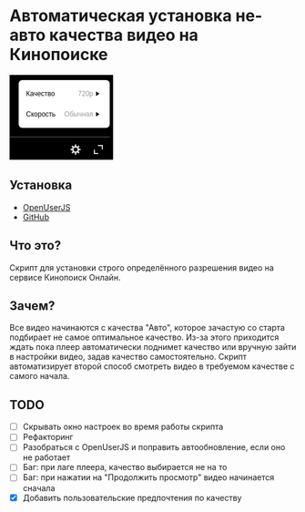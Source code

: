 # Автоматическая установка не-авто качества видео на Кинопоиске
![Скриншот панельки на Кинопоиске](./screenshot.png)

## Установка
* [OpenUserJS](https://openuserjs.org/scripts/Seryiza/Kinopoisk_Video_Quality_Setter)
* [GitHub](https://github.com/Seryiza/userscripts-and-userstyles/raw/master/KinopoiskVideoQuality/save-video-quality-on-kinopoisk.user.js)

## Что это?
Скрипт для установки строго определённого разрешения видео на сервисе Кинопоиск Онлайн.

## Зачем?
Все видео начинаются с качества "Авто", которое зачастую со старта подбирает не самое оптимальное качество. Из-за этого приходится ждать пока плеер автоматически поднимет качество или вручную зайти в настройки видео, задав качество самостоятельно. Скрипт автоматизирует второй способ смотреть видео в требуемом качестве с самого начала.

## TODO
- [ ] Скрывать окно настроек во время работы скрипта
- [ ] Рефакторинг
- [ ] Разобраться с OpenUserJS и поправить автообновление, если оно не работает
- [ ] Баг: при лаге плеера, качество выбирается не на то
- [ ] Баг: при нажатии на "Продолжить просмотр" видео начинается сначала
- [x] Добавить пользовательские предпочтения по качеству
